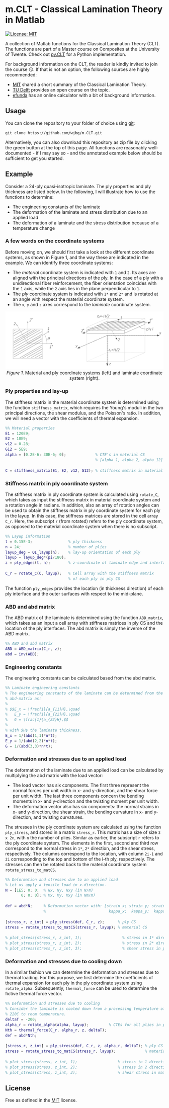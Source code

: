 # m.CLT - Classical Lamination Theory in Matlab

[![License: MIT](https://img.shields.io/badge/License-MIT-yellow.svg)](https://opensource.org/licenses/MIT)

A collection of Matlab functions for the Classical Lamination Theory
(CLT). The functions are part of a Master course on Composites at the
University of Twente. Check out [py.CLT](https://github.com/wjbg/py.CLT)
for a Python implementation.

For background information on the CLT, the reader is kindly invited to
join the course :smirk:. If that is not an option, the following
sources are highly recommended:
* [MIT](https://ocw.mit.edu/courses/materials-science-and-engineering/3-11-mechanics-of-materials-fall-1999/modules/MIT3_11F99_laminates.pdf)
shared a short summary of the Classical Lamination Theory.
* [TU
  Delft](https://ocw.tudelft.nl/course-lectures/classical-laminate-theory-clt/)
  provides an open course on the topic.
* [efunda](https://www.efunda.com/formulae/solid_mechanics/composites/comp_laminate.cfm) has an online calculator with a bit of background information.

## Usage

You can clone the repository to your folder of choice using
[git](https://git-scm.com/downloads):

```
git clone https://github.com/wjbg/m.CLT.git
```

Alternatively, you can also download this repository as zip file by
clicking the green button at the top of this page. All functions are
reasonably well-documented - if I may say so - and the annotated
example below should be sufficient to get you started.

## Example

Consider a 24-ply quasi-isotropic laminate. The ply properties and ply
thickness are listed below. In the following, I will illustrate how to
use the functions to determine:

- The engineering constants of the laminate
- The deformation of the laminate and stress distribution due to an
  applied load
- The deformation of a laminate and the stress distribution because of
  a temperature change

### A few words on the coordinate systems

Before moving on, we should first take a look at the different
coordinate systems, as shown in Figure 1, and the way these are
indicated in the example. We can identify three coordinate systems:

- The _material_ coordinate system is indicated with `1` and `2`. Its
  axes are aligned with the principal directions of the ply. In the
  case of a ply with a unidirectional fiber reinforcement, the fiber
  orientation coincides with the `1` axis, while the `2` axis lies in
  the plane perpendicular to `1`.
- The _ply_ coordinate system is indicated with `1*` and `2*` and is
  rotated at an angle with respect the material coordinate system.
- The `x`, `y` and `z` axes correspond to the _laminate_ coordinate system.

<p align="center">
	<img src="./img/coordinate_systems.png" width="600">
	<br>
	<em>Figure 1.</em> Material and ply coordinate systems (left) and laminate coordinate system (right).
</p>

### Ply properties and lay-up

The stiffness matrix in the material coordinate system is determined
using the function `stiffness_matrix`, which requires the Young's
moduli in the two principal directions, the shear modulus, and the
Poisson's ratio. In addition, we will need a vector with the
coefficients of thermal expansion.

```matlab
%% Material properties
E1 = 120E9;
E2 = 10E9;
v12 = 0.28;
G12 = 5E9;
alpha = [0.2E-6; 30E-6; 0];             % CTE's in material CS
                                        % [alpha_1, alpha_2, alpha_12]

C = stiffness_matrix(E1, E2, v12, G12); % stiffness matrix in material CS
```

### Stiffness matrix in ply coordinate system

The stiffness matrix in ply coordinate system is calculated using
`rotate_C`, which takes as input the stiffness matrix in material
coordinate system and a rotation angle in radians. In addition, also
an array of rotation angles can be used to obtain the stiffness matrix
in ply coordinate system for each ply in the layup. In this case, the
stiffness matrices are stored in the cell array `C_r`. Here, the
subscript `r` (from rotated) refers to the ply coordinate system, as
opposed to the material coordinate system when there is no subscript.

```matlab
%% Layup information
t = 0.15E-3;                % ply thickness
n = 24;                     % number of plies
layup_deg = QI_layup(n);    % lay-up orientation of each ply
layup = layup_deg*(pi/180);
z = ply_edges(t, n);        % z-coordinate of laminate edge and interfaces

C_r = rotate_C(C, layup);   % Cell array with the stiffness matrix
                            % of each ply in ply CS
```

The function `ply_edges` provides the location (in thickness
direction) of each ply interface and the outer surfaces with respect
to the mid-plane.

### ABD and abd matrix

The ABD matrix of the laminate is determined using the function
`ABD_matrix`, which takes as an input a cell array with stiffness
matrices in ply CS and the location of the ply interfaces. The abd
matrix is simply the inverse of the ABD matrix.

```matlab
%% ABD and abd matrix
ABD = ABD_matrix(C_r, z);
abd = inv(ABD);
```

### Engineering constants

The engineering constants can be calculated based from the abd matrix.


```matlab
%% Laminate engineering constants
% The engineering constants of the laminate can be determined from the
% abd-matrix as:
%
% $$E_x = \frac{1}{a_{11}H},\quad
%   E_y = \frac{1}{a_{22}H},\quad
%   G = \frac{1}{a_{22}H},$$
%
% with $H$ the laminate thickness.
E_x = 1/(abd(1,1)*n*t);
E_y = 1/(abd(2,2)*n*t);
G = 1/(abd(3,3)*n*t);
```

### Deformation and stresses due to an applied load

The deformation of the laminate due to an applied load can be
calculated by multiplying the abd matrix with the load vector:

- The load vector has six components. The first three represent the
  normal forces per unit width in x- and y-direction, and the shear
  force per unit width. The last three components concern the bending
  moments in x- and y-direction and the twisting moment per unit
  width.
- The deformation vector also has six components: the normal strains
  in x- and y-direction, the shear strain, the bending curvature in x-
  and y-direction, and twisting curvatures.

The stresses in the ply coordinate system are calculated using the
function `ply_stress`, and stored in a matrix `stress_r`. This matrix
has a size of size `3 x 2n`, with `n` the number of plies. Similar as
earlier, the subscript `r` refers to the ply coordinate system. The
elements in the first, second and third row correspond to the normal
stress in `1*`, `2*` direction, and the shear stress, respectively.
The columns correspond to the location, with column `2i-1` and `2i`
corresponding to the top and bottom of the i-th ply, respectively. The
stresses can then be rotated back to the material coordinate system
`rotate_stress_to_matCS`.

```matlab
%% Deformation and stresses due to an applied load
% Let us apply a tensile load in x-direction.
N = [1E5; 0; 0;  % Nx, Ny, Nxy (in N/m)
       0; 0; 0]; % Mx, My, Mxy (in Nm/m)

def = abd*N;     % Deformation vector with: [strain_x; strain_y; strain_xy;
                 %                            kappa_x;  kappa_y;  kappa_xy]

[stress_r, z_int] = ply_stress(def, C_r, z);      % ply CS
stress = rotate_stress_to_matCS(stress_r, layup); % material CS

% plot_stress(stress_r, z_int, 1);                  % stress in 1* direction
% plot_stress(stress_r, z_int, 2);                  % stress in 2* direction
% plot_stress(stress_r, z_int, 3);                  % shear stress in ply CS
```

### Deformation and stresses due to cooling down

In a similar fashion we can determine the deformation and stresses due
to thermal loading. For this purpose, we first determine the
coefficients of thermal expansion for each ply in the ply coordinate
system using `rotate_alpha`. Subsequently, `thermal_force` can be used
to determine the fictive thermal force vector.

```matlab
%% Deformation and stresses due to cooling
% Consider the laminate is cooled down from a processing temperature of
% 220C to room temperature.
deltaT = -200;
alpha_r = rotate_alpha(alpha, layup);         % CTEs for all plies in ply CS
Nth = thermal_force(C_r, alpha_r, z, deltaT);
def = abd*Nth;

[stress_r, z_int] = ply_stress(def, C_r, z, alpha_r, deltaT); % ply CS
stress = rotate_stress_to_matCS(stress_r, layup);             % material CS

% plot_stress(stress, z_int, 1);                  % stress in 1 direction
% plot_stress(stress, z_int, 2);                  % stress in 2 direction
% plot_stress(stress, z_int, 3);                  % shear stress in mat CS
```

## License

Free as defined in the [MIT](https://choosealicense.com/licenses/mit/)
license.
